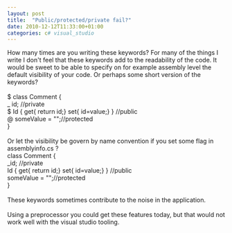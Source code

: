 ```yaml
---
layout: post
title:  "Public/protected/private fail?"
date: 2010-12-12T11:33:00+01:00
categories: c# visual_studio
---
```


How many times are you writing these keywords? For many of the things I write I don't feel that these keywords add to the readability of the code. It would be sweet to be able to specify on for example assembly level the default visibility of your code. Or perhaps some short version of the keywords? <br><br>
$ class Comment {<br>
 _ id; //private<br>
 $ Id { get{ return id;} set{ id=value;} } //public<br>
 @ someValue = "";//protected<br>
}<br><br>
Or let the visibility be govern by name convention if you set some flag in assemblyinfo.cs ? <br>
class Comment {<br>
 _id; //private<br>
 Id { get{ return id;} set{ id=value;} } //public<br>
 someValue = "";//protected<br>
}<br><br>
These keywords sometimes contribute to the noise in the application.<br><br>
Using a preprocessor you could get these features today, but that would not work well with the visual studio tooling.
<div style="clear: both;"></div>